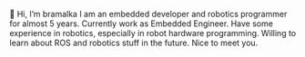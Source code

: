 👋 Hi, I’m bramalka
I am an embedded developer and robotics programmer for almost 5 years.
Currently work as Embedded Engineer.
Have some experience in robotics, especially in robot hardware programming.
Willing to learn about ROS and robotics stuff in the future.
Nice to meet you.

<!---
bramalka/bramalka is a ✨ special ✨ repository because its `README.md` (this file) appears on your GitHub profile.
You can click the Preview link to take a look at your changes.
--->
